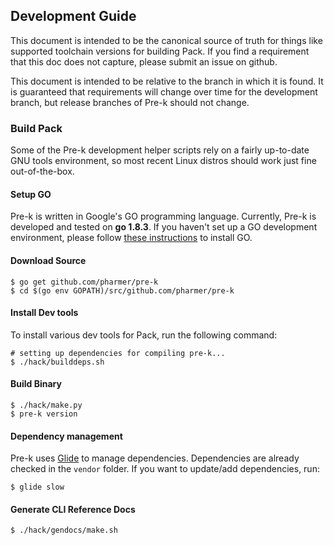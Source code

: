 ## Development Guide
This document is intended to be the canonical source of truth for things like supported toolchain versions for building Pack.
If you find a requirement that this doc does not capture, please submit an issue on github.

This document is intended to be relative to the branch in which it is found. It is guaranteed that requirements will change over time
for the development branch, but release branches of Pre-k should not change.

### Build Pack
Some of the Pre-k development helper scripts rely on a fairly up-to-date GNU tools environment, so most recent Linux distros should
work just fine out-of-the-box.

#### Setup GO
Pre-k is written in Google's GO programming language. Currently, Pre-k is developed and tested on **go 1.8.3**. If you haven't set up a GO
development environment, please follow [these instructions](https://golang.org/doc/code.html) to install GO.

#### Download Source

```console
$ go get github.com/pharmer/pre-k
$ cd $(go env GOPATH)/src/github.com/pharmer/pre-k
```

#### Install Dev tools
To install various dev tools for Pack, run the following command:

```console
# setting up dependencies for compiling pre-k...
$ ./hack/builddeps.sh
```

#### Build Binary
```
$ ./hack/make.py
$ pre-k version
```

#### Dependency management
Pre-k uses [Glide](https://github.com/Masterminds/glide) to manage dependencies. Dependencies are already checked in the `vendor` folder.
If you want to update/add dependencies, run:
```console
$ glide slow
```

#### Generate CLI Reference Docs
```console
$ ./hack/gendocs/make.sh
```
